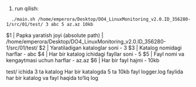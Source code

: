 
1.  run qilish: 
  ```
    ./main.sh /home/emperora/Desktop/DO4_LinuxMonitoring_v2.0.ID_356280-1/src/01/test/ 3 abc 5 az.az 10kb
  ```
$1 | Papka yaratish joyi (absolute path) | /home/emperora/Desktop/DO4_LinuxMonitoring_v2.0.ID_356280-1/src/01/test/
$2 | Yaratiladigan kataloglar soni - 3
$3 | Katalog nomidagi harflar - abc
$4 | Har bir katalog ichidagi fayllar soni - 5
$5 | Fayl nomi va kengaytmasi uchun harflar - az.az
$6 | Har bir fayl hajmi - 10kb


test/ ichida 3 ta katalog
Har bir katalogda 5 ta 10kb fayl
logger.log faylida har bir katalog va fayl haqida to‘liq log
